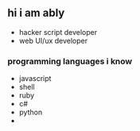 ## hi i am ably
  - hacker script developer
  - web UI/ux developer
### programming languages i know
  - javascript
  - shell
  - ruby
  - c#
  - python
  - 

